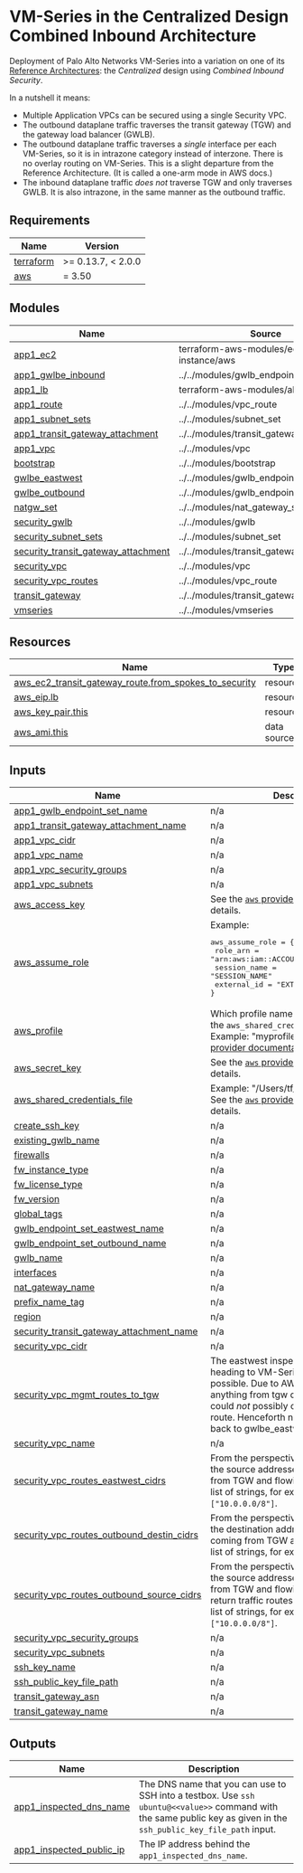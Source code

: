 # VM-Series in the Centralized Design Combined Inbound Architecture

Deployment of Palo Alto Networks VM-Series into a variation on one of its [Reference Architectures](https://pandocs.tech/fw/110p-prime): the *Centralized* design using *Combined Inbound Security*.

In a nutshell it means:

- Multiple Application VPCs can be secured using a single Security VPC.
- The outbound dataplane traffic traverses the transit gateway (TGW) and the gateway load balancer (GWLB).
- The outbound dataplane traffic traverses a _single_ interface per each VM-Series, so it is in intrazone category
  instead of interzone. There is no overlay routing on VM-Series. This is a slight departure from the Reference Architecture.
  (It is called a one-arm mode in AWS docs.)
- The inbound dataplane traffic _does not_ traverse TGW and only traverses GWLB. It is also intrazone, in the same manner
  as the outbound traffic.

<!-- BEGINNING OF PRE-COMMIT-TERRAFORM DOCS HOOK -->
## Requirements

| Name | Version |
|------|---------|
| <a name="requirement_terraform"></a> [terraform](#requirement\_terraform) | >= 0.13.7, < 2.0.0 |
| <a name="requirement_aws"></a> [aws](#requirement\_aws) | = 3.50 |

## Modules

| Name | Source | Version |
|------|--------|---------|
| <a name="module_app1_ec2"></a> [app1\_ec2](#module\_app1\_ec2) | terraform-aws-modules/ec2-instance/aws | 2.19.0 |
| <a name="module_app1_gwlbe_inbound"></a> [app1\_gwlbe\_inbound](#module\_app1\_gwlbe\_inbound) | ../../modules/gwlb_endpoint_set | n/a |
| <a name="module_app1_lb"></a> [app1\_lb](#module\_app1\_lb) | terraform-aws-modules/alb/aws | ~> 6.5 |
| <a name="module_app1_route"></a> [app1\_route](#module\_app1\_route) | ../../modules/vpc_route | n/a |
| <a name="module_app1_subnet_sets"></a> [app1\_subnet\_sets](#module\_app1\_subnet\_sets) | ../../modules/subnet_set | n/a |
| <a name="module_app1_transit_gateway_attachment"></a> [app1\_transit\_gateway\_attachment](#module\_app1\_transit\_gateway\_attachment) | ../../modules/transit_gateway_attachment | n/a |
| <a name="module_app1_vpc"></a> [app1\_vpc](#module\_app1\_vpc) | ../../modules/vpc | n/a |
| <a name="module_bootstrap"></a> [bootstrap](#module\_bootstrap) | ../../modules/bootstrap | n/a |
| <a name="module_gwlbe_eastwest"></a> [gwlbe\_eastwest](#module\_gwlbe\_eastwest) | ../../modules/gwlb_endpoint_set | n/a |
| <a name="module_gwlbe_outbound"></a> [gwlbe\_outbound](#module\_gwlbe\_outbound) | ../../modules/gwlb_endpoint_set | n/a |
| <a name="module_natgw_set"></a> [natgw\_set](#module\_natgw\_set) | ../../modules/nat_gateway_set | n/a |
| <a name="module_security_gwlb"></a> [security\_gwlb](#module\_security\_gwlb) | ../../modules/gwlb | n/a |
| <a name="module_security_subnet_sets"></a> [security\_subnet\_sets](#module\_security\_subnet\_sets) | ../../modules/subnet_set | n/a |
| <a name="module_security_transit_gateway_attachment"></a> [security\_transit\_gateway\_attachment](#module\_security\_transit\_gateway\_attachment) | ../../modules/transit_gateway_attachment | n/a |
| <a name="module_security_vpc"></a> [security\_vpc](#module\_security\_vpc) | ../../modules/vpc | n/a |
| <a name="module_security_vpc_routes"></a> [security\_vpc\_routes](#module\_security\_vpc\_routes) | ../../modules/vpc_route | n/a |
| <a name="module_transit_gateway"></a> [transit\_gateway](#module\_transit\_gateway) | ../../modules/transit_gateway | n/a |
| <a name="module_vmseries"></a> [vmseries](#module\_vmseries) | ../../modules/vmseries | n/a |

## Resources

| Name | Type |
|------|------|
| [aws_ec2_transit_gateway_route.from_spokes_to_security](https://registry.terraform.io/providers/hashicorp/aws/3.50/docs/resources/ec2_transit_gateway_route) | resource |
| [aws_eip.lb](https://registry.terraform.io/providers/hashicorp/aws/3.50/docs/resources/eip) | resource |
| [aws_key_pair.this](https://registry.terraform.io/providers/hashicorp/aws/3.50/docs/resources/key_pair) | resource |
| [aws_ami.this](https://registry.terraform.io/providers/hashicorp/aws/3.50/docs/data-sources/ami) | data source |

## Inputs

| Name | Description | Type | Default | Required |
|------|-------------|------|---------|:--------:|
| <a name="input_app1_gwlb_endpoint_set_name"></a> [app1\_gwlb\_endpoint\_set\_name](#input\_app1\_gwlb\_endpoint\_set\_name) | n/a | `any` | n/a | yes |
| <a name="input_app1_transit_gateway_attachment_name"></a> [app1\_transit\_gateway\_attachment\_name](#input\_app1\_transit\_gateway\_attachment\_name) | n/a | `any` | n/a | yes |
| <a name="input_app1_vpc_cidr"></a> [app1\_vpc\_cidr](#input\_app1\_vpc\_cidr) | n/a | `any` | n/a | yes |
| <a name="input_app1_vpc_name"></a> [app1\_vpc\_name](#input\_app1\_vpc\_name) | n/a | `any` | n/a | yes |
| <a name="input_app1_vpc_security_groups"></a> [app1\_vpc\_security\_groups](#input\_app1\_vpc\_security\_groups) | n/a | `any` | n/a | yes |
| <a name="input_app1_vpc_subnets"></a> [app1\_vpc\_subnets](#input\_app1\_vpc\_subnets) | n/a | `any` | n/a | yes |
| <a name="input_aws_access_key"></a> [aws\_access\_key](#input\_aws\_access\_key) | See the [`aws` provider documentation](https://registry.terraform.io/providers/hashicorp/aws/latest/docs#static-credentials) for details. | `string` | `null` | no |
| <a name="input_aws_assume_role"></a> [aws\_assume\_role](#input\_aws\_assume\_role) | Example:<pre>aws_assume_role = {<br>  role_arn     = "arn:aws:iam::ACCOUNT_ID:role/ROLE_NAME"<br>  session_name = "SESSION_NAME"<br>  external_id  = "EXTERNAL_ID"<br>}</pre> | `map(string)` | `null` | no |
| <a name="input_aws_profile"></a> [aws\_profile](#input\_aws\_profile) | Which profile name to use from within the `aws_shared_credentials_file`. Example: "myprofile". See the [`aws` provider documentation](https://registry.terraform.io/providers/hashicorp/aws/latest/docs#static-credentials) for details. | `string` | `null` | no |
| <a name="input_aws_secret_key"></a> [aws\_secret\_key](#input\_aws\_secret\_key) | See the [`aws` provider documentation](https://registry.terraform.io/providers/hashicorp/aws/latest/docs#static-credentials) for details. | `string` | `null` | no |
| <a name="input_aws_shared_credentials_file"></a> [aws\_shared\_credentials\_file](#input\_aws\_shared\_credentials\_file) | Example: "/Users/tf\_user/.aws/creds". See the [`aws` provider documentation](https://registry.terraform.io/providers/hashicorp/aws/latest/docs#static-credentials) for details. | `string` | `null` | no |
| <a name="input_create_ssh_key"></a> [create\_ssh\_key](#input\_create\_ssh\_key) | n/a | `bool` | `true` | no |
| <a name="input_existing_gwlb_name"></a> [existing\_gwlb\_name](#input\_existing\_gwlb\_name) | n/a | `any` | n/a | yes |
| <a name="input_firewalls"></a> [firewalls](#input\_firewalls) | n/a | `any` | n/a | yes |
| <a name="input_fw_instance_type"></a> [fw\_instance\_type](#input\_fw\_instance\_type) | n/a | `any` | n/a | yes |
| <a name="input_fw_license_type"></a> [fw\_license\_type](#input\_fw\_license\_type) | n/a | `any` | n/a | yes |
| <a name="input_fw_version"></a> [fw\_version](#input\_fw\_version) | n/a | `any` | n/a | yes |
| <a name="input_global_tags"></a> [global\_tags](#input\_global\_tags) | n/a | `any` | n/a | yes |
| <a name="input_gwlb_endpoint_set_eastwest_name"></a> [gwlb\_endpoint\_set\_eastwest\_name](#input\_gwlb\_endpoint\_set\_eastwest\_name) | n/a | `any` | n/a | yes |
| <a name="input_gwlb_endpoint_set_outbound_name"></a> [gwlb\_endpoint\_set\_outbound\_name](#input\_gwlb\_endpoint\_set\_outbound\_name) | n/a | `any` | n/a | yes |
| <a name="input_gwlb_name"></a> [gwlb\_name](#input\_gwlb\_name) | n/a | `any` | n/a | yes |
| <a name="input_interfaces"></a> [interfaces](#input\_interfaces) | n/a | `any` | n/a | yes |
| <a name="input_nat_gateway_name"></a> [nat\_gateway\_name](#input\_nat\_gateway\_name) | n/a | `any` | n/a | yes |
| <a name="input_prefix_name_tag"></a> [prefix\_name\_tag](#input\_prefix\_name\_tag) | n/a | `any` | n/a | yes |
| <a name="input_region"></a> [region](#input\_region) | n/a | `any` | n/a | yes |
| <a name="input_security_transit_gateway_attachment_name"></a> [security\_transit\_gateway\_attachment\_name](#input\_security\_transit\_gateway\_attachment\_name) | n/a | `any` | n/a | yes |
| <a name="input_security_vpc_cidr"></a> [security\_vpc\_cidr](#input\_security\_vpc\_cidr) | n/a | `any` | n/a | yes |
| <a name="input_security_vpc_mgmt_routes_to_tgw"></a> [security\_vpc\_mgmt\_routes\_to\_tgw](#input\_security\_vpc\_mgmt\_routes\_to\_tgw) | The eastwest inspection of traffic heading to VM-Series mgmt is not possible. Due to AWS own limitations, anything from tgw destined for mgmt could *not* possibly override LocalVPC route. Henceforth no mgmt routes go back to gwlbe\_eastwest. | `list(string)` | n/a | yes |
| <a name="input_security_vpc_name"></a> [security\_vpc\_name](#input\_security\_vpc\_name) | n/a | `any` | n/a | yes |
| <a name="input_security_vpc_routes_eastwest_cidrs"></a> [security\_vpc\_routes\_eastwest\_cidrs](#input\_security\_vpc\_routes\_eastwest\_cidrs) | From the perspective of Security VPC, the source addresses of packets coming from TGW and flowing back to TGW. A list of strings, for example `["10.0.0.0/8"]`. | `list(string)` | n/a | yes |
| <a name="input_security_vpc_routes_outbound_destin_cidrs"></a> [security\_vpc\_routes\_outbound\_destin\_cidrs](#input\_security\_vpc\_routes\_outbound\_destin\_cidrs) | From the perspective of Security VPC, the destination addresses of packets coming from TGW and flowing outside. A list of strings, for example `["0.0.0.0/0"]`. | `list(string)` | n/a | yes |
| <a name="input_security_vpc_routes_outbound_source_cidrs"></a> [security\_vpc\_routes\_outbound\_source\_cidrs](#input\_security\_vpc\_routes\_outbound\_source\_cidrs) | From the perspective of Security VPC, the source addresses of packets coming from TGW and flowing outside. Used for return traffic routes post-inspection. A list of strings, for example `["10.0.0.0/8"]`. | `list(string)` | n/a | yes |
| <a name="input_security_vpc_security_groups"></a> [security\_vpc\_security\_groups](#input\_security\_vpc\_security\_groups) | n/a | `any` | n/a | yes |
| <a name="input_security_vpc_subnets"></a> [security\_vpc\_subnets](#input\_security\_vpc\_subnets) | n/a | `any` | n/a | yes |
| <a name="input_ssh_key_name"></a> [ssh\_key\_name](#input\_ssh\_key\_name) | n/a | `string` | `"sshkey"` | no |
| <a name="input_ssh_public_key_file_path"></a> [ssh\_public\_key\_file\_path](#input\_ssh\_public\_key\_file\_path) | n/a | `any` | n/a | yes |
| <a name="input_transit_gateway_asn"></a> [transit\_gateway\_asn](#input\_transit\_gateway\_asn) | n/a | `any` | n/a | yes |
| <a name="input_transit_gateway_name"></a> [transit\_gateway\_name](#input\_transit\_gateway\_name) | n/a | `any` | n/a | yes |

## Outputs

| Name | Description |
|------|-------------|
| <a name="output_app1_inspected_dns_name"></a> [app1\_inspected\_dns\_name](#output\_app1\_inspected\_dns\_name) | The DNS name that you can use to SSH into a testbox. Use `ssh ubuntu@<<value>>` command with the same public key as given in the `ssh_public_key_file_path` input. |
| <a name="output_app1_inspected_public_ip"></a> [app1\_inspected\_public\_ip](#output\_app1\_inspected\_public\_ip) | The IP address behind the `app1_inspected_dns_name`. |
<!-- END OF PRE-COMMIT-TERRAFORM DOCS HOOK -->
